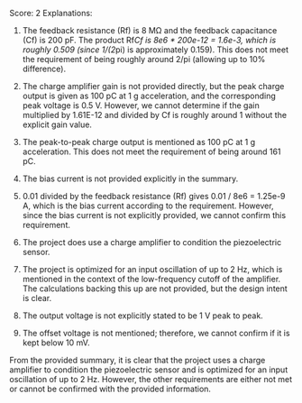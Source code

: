 Score: 2
Explanations: 
1. The feedback resistance (Rf) is 8 MΩ and the feedback capacitance (Cf) is 200 pF. The product Rf*Cf is 8e6 * 200e-12 = 1.6e-3, which is roughly 0.509 (since 1/(2*pi) is approximately 0.159). This does not meet the requirement of being roughly around 2/pi (allowing up to 10% difference).

2. The charge amplifier gain is not provided directly, but the peak charge output is given as 100 pC at 1 g acceleration, and the corresponding peak voltage is 0.5 V. However, we cannot determine if the gain multiplied by 1.61E-12 and divided by Cf is roughly around 1 without the explicit gain value.

3. The peak-to-peak charge output is mentioned as 100 pC at 1 g acceleration. This does not meet the requirement of being around 161 pC.

4. The bias current is not provided explicitly in the summary.

5. 0.01 divided by the feedback resistance (Rf) gives 0.01 / 8e6 = 1.25e-9 A, which is the bias current according to the requirement. However, since the bias current is not explicitly provided, we cannot confirm this requirement.

6. The project does use a charge amplifier to condition the piezoelectric sensor.

7. The project is optimized for an input oscillation of up to 2 Hz, which is mentioned in the context of the low-frequency cutoff of the amplifier. The calculations backing this up are not provided, but the design intent is clear.

8. The output voltage is not explicitly stated to be 1 V peak to peak.

9. The offset voltage is not mentioned; therefore, we cannot confirm if it is kept below 10 mV.

From the provided summary, it is clear that the project uses a charge amplifier to condition the piezoelectric sensor and is optimized for an input oscillation of up to 2 Hz. However, the other requirements are either not met or cannot be confirmed with the provided information.